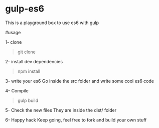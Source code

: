 # gulp-es6
This is a playground box to use es6 with gulp

#usage

1- clone
>git clone

2- install dev dependencies
> npm install

3- write your es6
Go inside the src folder and write some cool es6 code

4- Compile
> gulp build

5- Check the new files
They are inside the dist/ folder

6- Happy hack
Keep going, feel free to fork and build your own stuff
